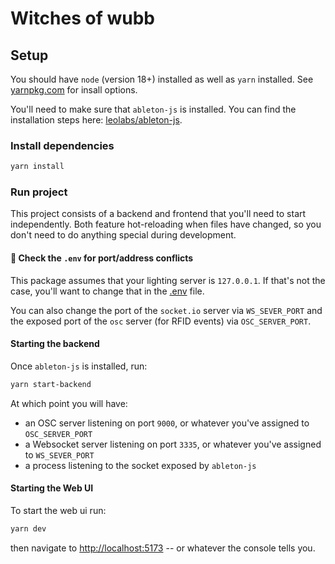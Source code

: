 # Witches of wubb

## Setup

You should have `node` (version 18+) installed as well as `yarn` installed. See [yarnpkg.com](https://classic.yarnpkg.com/lang/en/docs/install/#mac-stable) for insall options.

You'll need to make sure that `ableton-js` is installed. You can find the installation steps here: [leolabs/ableton-js](https://github.com/leolabs/ableton-js#prerequisites).

### Install dependencies

```bash
yarn install
```

### Run project

This project consists of a backend and frontend that you'll need to start independently. Both feature hot-reloading when files have changed, so you don't need to do anything special during development.

#### 🚨 Check the `.env` for port/address conflicts

This package assumes that your lighting server is `127.0.0.1`. If that's not the case, you'll want to change that in the [.env](https://github.com/jonathan3692bf/witches-of-wubb/blob/main/.env) file.

You can also change the port of the `socket.io` server via `WS_SEVER_PORT` and the exposed port of the `osc` server (for RFID events) via `OSC_SERVER_PORT`.

#### Starting the backend

Once `ableton-js` is installed, run:

```bash
yarn start-backend
```

At which point you will have:

- an OSC server listening on port `9000`, or whatever you've assigned to `OSC_SERVER_PORT`
- a Websocket server listening on port `3335`, or whatever you've assigned to `WS_SEVER_PORT`
- a process listening to the socket exposed by `ableton-js`

#### Starting the Web UI

To start the web ui run:

```bash
yarn dev
```

then navigate to [http://localhost:5173](http://localhost:5173) -- or whatever the console tells you.
